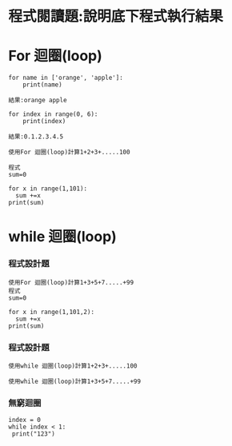 # 程式閱讀題:說明底下程式執行結果

# For 迴圈(loop)
```
for name in ['orange', 'apple']:
	print(name)

結果:orange apple
```

```
for index in range(0, 6):
	print(index)

結果:0.1.2.3.4.5
```

```
使用For 迴圈(loop)計算1+2+3+.....100

程式
sum=0

for x in range(1,101):
  sum +=x
print(sum)
```
# while 迴圈(loop)

### 程式設計題

```
使用For 迴圈(loop)計算1+3+5+7.....+99
程式
sum=0

for x in range(1,101,2):
  sum +=x
print(sum)
```
### 程式設計題
```
使用while 迴圈(loop)計算1+2+3+.....100
```
```
使用while 迴圈(loop)計算1+3+5+7.....+99
```

### 無窮迴圈
```
index = 0
while index < 1:
 print("123")
```

